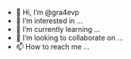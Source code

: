 - 👋 Hi, I’m @gra4evp
- 👀 I’m interested in ...
- 🌱 I’m currently learning ...
- 💞️ I’m looking to collaborate on ...
- 📫 How to reach me ...

<!---
gra4evp/gra4evp is a ✨ special ✨ repository because its `README.md` (this file) appears on your GitHub profile.
You can click the Preview link to take a look at your changes.
--->
